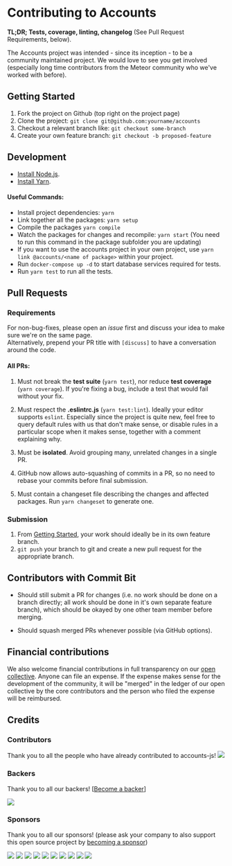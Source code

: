 # Contributing to Accounts

**TL;DR; Tests, coverage, linting, changelog** (See Pull Request Requirements, below).

The Accounts project was intended - since its inception - to be a community maintained project. We would love to see you get involved (especially long time contributors from the Meteor community who we've worked with before).

## Getting Started

1.  Fork the project on Github (top right on the project page)
2.  Clone the project: `git clone git@github.com:yourname/accounts`
3.  Checkout a relevant branch like: `git checkout some-branch`
4.  Create your own feature branch: `git checkout -b proposed-feature`

## Development

- [Install Node.js](https://nodejs.org/en/download/).
- [Install Yarn](https://yarnpkg.com/en/docs/install#mac-stable).

#### Useful Commands:

- Install project dependencies: `yarn`
- Link together all the packages: `yarn setup`
- Compile the packages `yarn compile`
- Watch the packages for changes and recompile: `yarn start` (You need to run this command in the package subfolder you are updating)
- If you want to use the accounts project in your own project, use `yarn link @accounts/<name of package>` within your project.
- Run `docker-compose up -d` to start database services required for tests.
- Run `yarn test` to run all the tests.

## Pull Requests

### Requirements

For non-bug-fixes, please open an _issue_ first and discuss your idea to make sure we're on the same page.  
Alternatively, prepend your PR title with `[discuss]` to have a conversation around the code.

#### All PRs:

1.  Must not break the **test suite** (`yarn test`), nor reduce **test coverage** (`yarn coverage`). If you're fixing a bug, include a test that would fail without your fix.

2.  Must respect the **.eslintrc.js** (`yarn test:lint`). Ideally your editor supports `eslint`. Especially since the project is quite new, feel free to query default rules with us that don't make sense, or disable rules in a particular scope when it makes sense, together with a comment explaining why.

3.  Must be **isolated**. Avoid grouping many, unrelated changes in a single PR.

4.  GitHub now allows auto-squashing of commits in a PR, so no need to rebase your commits before final submission.

5.  Must contain a changeset file describing the changes and affected packages. Run `yarn changeset` to generate one.

### Submission

1.  From [Getting Started](#getting-started), your work should ideally be in its own feature branch.
1.  `git push` your branch to git and create a new pull request for the appropriate branch.

## Contributors with Commit Bit

- Should still submit a PR for changes (i.e. no work should be done on a branch directly; all work should be done in it's own separate feature branch), which should be okayed by one other team member before merging.

- Should squash merged PRs whenever possible (via GitHub options).

## Financial contributions

We also welcome financial contributions in full transparency on our [open collective](https://opencollective.com/accounts-js).
Anyone can file an expense. If the expense makes sense for the development of the community, it will be "merged" in the ledger of our open collective by the core contributors and the person who filed the expense will be reimbursed.

## Credits

### Contributors

Thank you to all the people who have already contributed to accounts-js!
<a href="graphs/contributors"><img src="https://opencollective.com/accounts-js/contributors.svg?width=890" /></a>

### Backers

Thank you to all our backers! [[Become a backer](https://opencollective.com/accounts-js#backer)]

<a href="https://opencollective.com/accounts-js#backers" target="_blank"><img src="https://opencollective.com/accounts-js/backers.svg?width=890" /></a>

### Sponsors

Thank you to all our sponsors! (please ask your company to also support this open source project by [becoming a sponsor](https://opencollective.com/accounts-js#sponsor))

<a href="https://opencollective.com/accounts-js/sponsor/0/website" target="_blank"><img src="https://opencollective.com/accounts-js/sponsor/0/avatar.svg" /></a>
<a href="https://opencollective.com/accounts-js/sponsor/1/website" target="_blank"><img src="https://opencollective.com/accounts-js/sponsor/1/avatar.svg" /></a>
<a href="https://opencollective.com/accounts-js/sponsor/2/website" target="_blank"><img src="https://opencollective.com/accounts-js/sponsor/2/avatar.svg" /></a>
<a href="https://opencollective.com/accounts-js/sponsor/3/website" target="_blank"><img src="https://opencollective.com/accounts-js/sponsor/3/avatar.svg" /></a>
<a href="https://opencollective.com/accounts-js/sponsor/4/website" target="_blank"><img src="https://opencollective.com/accounts-js/sponsor/4/avatar.svg" /></a>
<a href="https://opencollective.com/accounts-js/sponsor/5/website" target="_blank"><img src="https://opencollective.com/accounts-js/sponsor/5/avatar.svg" /></a>
<a href="https://opencollective.com/accounts-js/sponsor/6/website" target="_blank"><img src="https://opencollective.com/accounts-js/sponsor/6/avatar.svg" /></a>
<a href="https://opencollective.com/accounts-js/sponsor/7/website" target="_blank"><img src="https://opencollective.com/accounts-js/sponsor/7/avatar.svg" /></a>
<a href="https://opencollective.com/accounts-js/sponsor/8/website" target="_blank"><img src="https://opencollective.com/accounts-js/sponsor/8/avatar.svg" /></a>
<a href="https://opencollective.com/accounts-js/sponsor/9/website" target="_blank"><img src="https://opencollective.com/accounts-js/sponsor/9/avatar.svg" /></a>

